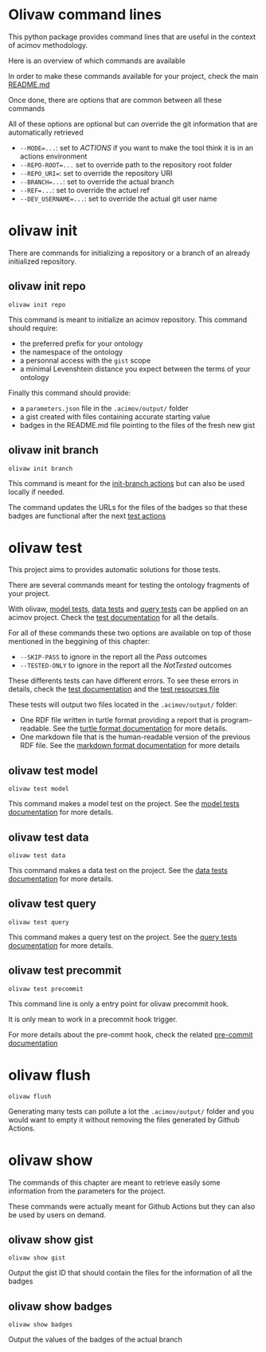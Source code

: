 # Olivaw command lines

This python package provides command lines that are useful in the context of acimov methodology.

Here is an overview of which commands are available

In order to make these commands available for your project, check the main [README.md](../README.md#getting-started)

Once done, there are options that are common between all these commands

All of these options are optional but can override the git information that are automatically retrieved

* `--MODE=...`: set to *ACTIONS* if you want to make the tool think it is in an actions environment
* `--REPO-ROOT=...` set to override path to the repository root folder
* `--REPO_URI=`: set to override the repository URI
* `--BRANCH=...`: set to override the actual branch
* `--REF=...`: set to override the actuel ref
* `--DEV_USERNAME=...`: set to override the actual git user name

# olivaw init

There are commands for initializing a repository or a branch of an already initialized repository.

## olivaw init repo

```shell
olivaw init repo
```

This command is meant to initialize an acimov repository. This command should require:

* the preferred prefix for your ontology
* the namespace of the ontology
* a personnal access with the `gist` scope
* a minimal Levenshtein distance you expect between the terms of your ontology

Finally this command should provide:

* a `parameters.json` file in the `.acimov/output/` folder
* a gist created with files containing accurate starting value
* badges in the README.md file pointing to the files of the fresh new gist

## olivaw init branch

```shell
olivaw init branch
```

This command is meant for the [init-branch actions](./actions.md#branch-initialization) but can also be used locally if needed.

The command updates the URLs for the files of the badges so that these badges are functional after the next [test actions](./actions.md#automatic-test-on-push)

# olivaw test

This project aims to provides automatic solutions for those tests.

There are several commands meant for testing the ontology fragments of your project.

With olivaw, [model tests](./tests.md#21-model-tests), [data tests](./tests.md#22-data-tests) and [query tests](./tests.md#23-query-tests) can be applied on an acimov project. Check the [test documentation](./tests.md) for all the details.

For all of these commands these two options are available on top of those mentioned in the beggining of this chapter:

* `--SKIP-PASS` to ignore in the report all the *Pass* outcomes
* `--TESTED-ONLY` to ignore in the report all the *NotTested* outcomes

These differents tests can have different errors. To see these errors in details, check the [test documentation](./tests.md#21-model-tests) and the [test resources file](../olivaw/constants/tests-resources.json)

These tests will output two files located in the `.acimov/output/` folder:

* One RDF file written in turtle format providing a report that is program-readable. See the [turtle format documentation](./tests.md#11-turtle-format) for more details.
* One markdown file that is the human-readable version of the previous RDF file. See the [markdown format documentation](./tests.md#12-markdown-format) for more details

## olivaw test model

```shell
olivaw test model
```

This command makes a model test on the project. See the [model tests documentation](./tests.md#21-model-tests) for more details.

## olivaw test data

```shell
olivaw test data
```

This command makes a data test on the project. See the [data tests documentation](./tests.md#22-data-tests) for more details.

## olivaw test query

```shell
olivaw test query
```

This command makes a query test on the project. See the [query tests documentation](./tests.md#23-query-tests) for more details.

## olivaw test precommit

```shell
olivaw test precommit
```

This command line is only a entry point for olivaw precommit hook.

It is only mean to work in a precommit hook trigger.

For more details about the pre-commt hook, check the related [pre-commit documentation](./pre-commit.md)

# olivaw flush

```shell
olivaw flush
```

Generating many tests can pollute a lot the `.acimov/output/` folder and you would want to empty it without removing the files generated by Github Actions.

# olivaw show

The commands of this chapter are meant to retrieve easily some information from the parameters for the project.

These commands were actually meant for Github Actions but they can also be used by users on demand.

## olivaw show gist

```shell
olivaw show gist
```

Output the gist ID that should contain the files for the information of all the badges

## olivaw show badges

```shell
olivaw show badges
```

Output the values of the badges of the actual branch
